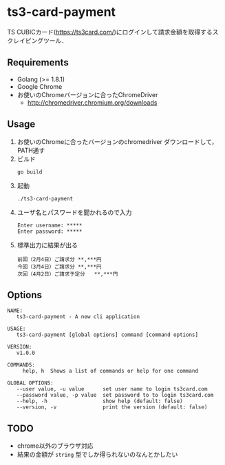 
# ts3-card-payment

TS CUBICカード(https://ts3card.com/)にログインして請求金額を取得するスクレイピングツール．

## Requirements
- Golang (>= 1.8.1)
- Google Chrome
- お使いのChromeバージョンに合ったChromeDriver
    - http://chromedriver.chromium.org/downloads

## Usage
1. お使いのChromeに合ったバージョンのchromedriver ダウンロードして，PATH通す
2. ビルド
   ```
   go build
   ```
3. 起動
   ```
   ./ts3-card-payment
   ```
4. ユーザ名とパスワードを聞かれるので入力
   ```
   Enter username: *****
   Enter password: *****
   ```
5. 標準出力に結果が出る
   ```
   前回（2月4日）ご請求分	**,***円
   今回（3月4日）ご請求分	**,***円
   次回（4月2日）ご請求予定分	**,***円
   ```

## Options
```
NAME:
   ts3-card-payment - A new cli application

USAGE:
   ts3-card-payment [global options] command [command options]

VERSION:
   v1.0.0

COMMANDS:
     help, h  Shows a list of commands or help for one command

GLOBAL OPTIONS:
   --user value, -u value      set user name to login ts3card.com
   --password value, -p value  set password to to login ts3card.com
   --help, -h                  show help (default: false)
   --version, -v               print the version (default: false)
```
## TODO

- chrome以外のブラウザ対応
- 結果の金額が `string` 型でしか得られないのなんとかしたい
